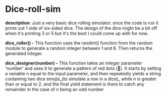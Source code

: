 # Dice-roll-sim


**description:** Just a very basic dice rolling simulator. once the code is run it prints out 1 side of six-sided dice. The design of the dice might be a bit off when it's printing 3 or 5 but it's the best I could come up with for now.


**dice_roller() -** This function uses the randint() function from the random module to generate a random integer between 1 and 6. Then returns the generated integer.


**dice_designer(number) -** This function takes an integer parameter 'number' and uses it to generate a pattern of red dots (🔴). It starts by setting a variable n equal to the input parameter, and then repeatedly yields a string containing two dice emojis_(to simulate a row in a dice)_ while n is greater than or equal to 2. and the final yield statement is there to catch any remainder in the case of n being an odd number
